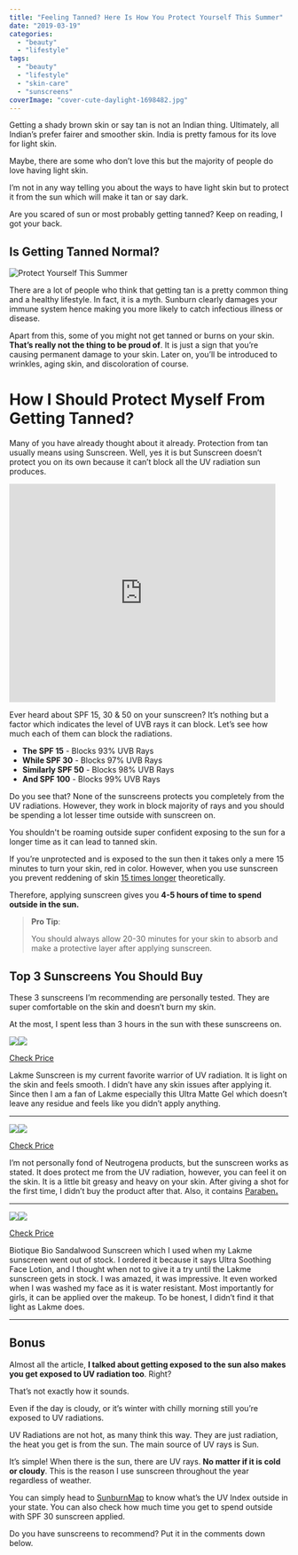 ```yaml
---
title: "Feeling Tanned? Here Is How You Protect Yourself This Summer"
date: "2019-03-19"
categories: 
  - "beauty"
  - "lifestyle"
tags: 
  - "beauty"
  - "lifestyle"
  - "skin-care"
  - "sunscreens"
coverImage: "cover-cute-daylight-1698482.jpg"
---
```


Getting a shady brown skin or say tan is not an Indian thing. Ultimately, all Indian’s prefer fairer and smoother skin. India is pretty famous for its love for light skin.

Maybe, there are some who don’t love this but the majority of people do love having light skin.

I’m not in any way telling you about the ways to have light skin but to protect it from the sun which will make it tan or say dark.

Are you scared of sun or most probably getting tanned? Keep on reading, I got your back.

## **Is Getting Tanned Normal?**

![Protect Yourself This Summer](posts/2019/03/images/cover-cute-daylight-1698482-1024x604.jpg)

There are a lot of people who think that getting tan is a pretty common thing and a healthy lifestyle. In fact, it is a myth. Sunburn clearly damages your immune system hence making you more likely to catch infectious illness or disease.

Apart from this, some of you might not get tanned or burns on your skin. **That’s really not the thing to be proud of**. It is just a sign that you’re causing permanent damage to your skin. Later on, you’ll be introduced to wrinkles, aging skin, and discoloration of course.

# **How I Should Protect Myself From Getting Tanned?**

Many of you have already thought about it already. Protection from tan usually means using Sunscreen. Well, yes it is but Sunscreen doesn’t protect you on its own because it can’t block all the UV radiation sun produces.

<iframe src="https://giphy.com/embed/SqmkZ5IdwzTP2" width="480" height="394" frameborder="0" class="giphy-embed" allowfullscreen></iframe>

[](https://giphy.com/gifs/reaction-what-despicable-me-SqmkZ5IdwzTP2)

Ever heard about SPF 15, 30 & 50 on your sunscreen? It’s nothing but a factor which indicates the level of UVB rays it can block. Let’s see how much each of them can block the radiations.

- **The SPF 15** - Blocks 93% UVB Rays
- **While SPF 30** - Blocks 97% UVB Rays
- **Similarly SPF 50** - Blocks 98% UVB Rays
- **And SPF 100** - Blocks 99% UVB Rays

Do you see that? None of the sunscreens protects you completely from the UV radiations. However, they work in block majority of rays and you should be spending a lot lesser time outside with sunscreen on.

You shouldn't be roaming outside super confident exposing to the sun for a longer time as it can lead to tanned skin.

If you’re unprotected and is exposed to the sun then it takes only a mere 15 minutes to turn your skin, red in color. However, when you use sunscreen you prevent reddening of skin [15 times longer](https://www.skincancer.org/prevention/sun-protection/sunscreen/sunscreens-explained) theoretically.

Therefore, applying sunscreen gives you **4-5 hours of time to spend outside in the sun.**

> **Pro Tip**:
> 
> You should always allow 20-30 minutes for your skin to absorb and make a protective layer after applying sunscreen.

## **Top 3 Sunscreens You Should Buy**

These 3 sunscreens I’m recommending are personally tested. They are super comfortable on the skin and doesn’t burn my skin.

At the most, I spent less than 3 hours in the sun with these sunscreens on.

[![](//ws-in.amazon-adsystem.com/widgets/q?_encoding=UTF8&ASIN=B0744R95BT&Format=_SL160_&ID=AsinImage&MarketPlace=IN&ServiceVersion=20070822&WS=1&tag=emadsblog-21&language=en_IN)](https://www.amazon.in/Lakme-Expert-Ultra-Matte-Sunscreen/dp/B0744R95BT/ref=as_li_ss_il?&linkCode=li2&tag=emadsblog-21&linkId=a65df47f6810eb2842bbc0ded46aa6e8&language=en_IN)![](https://ir-in.amazon-adsystem.com/e/ir?t=emadsblog-21&language=en_IN&l=li2&o=31&a=B0744R95BT)

[Check Price](https://amzn.to/2Wa9DNZ)

Lakme Sunscreen is my current favorite warrior of UV radiation. It is light on the skin and feels smooth. I didn’t have any skin issues after applying it. Since then I am a fan of Lakme especially this Ultra Matte Gel which doesn’t leave any residue and feels like you didn’t apply anything.

* * *

[![](//ws-in.amazon-adsystem.com/widgets/q?_encoding=UTF8&ASIN=B000EPA4GQ&Format=_SL160_&ID=AsinImage&MarketPlace=IN&ServiceVersion=20070822&WS=1&tag=emadsblog-21&language=en_IN)](https://www.amazon.in/Neutrogena-Ultra-Sheer-Dry-Touch-Sunblock/dp/B000EPA4GQ/ref=as_li_ss_il?crid=C0F9OM1WFIIM&keywords=sunscreen+lotions&qid=1553035127&s=beauty&sprefix=sunscreen,beauty,272&sr=1-1-spons&psc=1&linkCode=li2&tag=emadsblog-21&linkId=626eac825c10af801f6e22c949cd2c78&language=en_IN)![](https://ir-in.amazon-adsystem.com/e/ir?t=emadsblog-21&language=en_IN&l=li2&o=31&a=B000EPA4GQ)

[Check Price](https://amzn.to/2Cu3d4X)

I’m not personally fond of Neutrogena products, but the sunscreen works as stated. It does protect me from the UV radiation, however, you can feel it on the skin. It is a little bit greasy and heavy on your skin. After giving a shot for the first time, I didn’t buy the product after that. Also, it contains [Paraben](https://www.besthealthmag.ca/best-looks/beauty/parabens/)**[.](https://www.besthealthmag.ca/best-looks/beauty/parabens/)**

* * *

[![](//ws-in.amazon-adsystem.com/widgets/q?_encoding=UTF8&ASIN=B00791CPDI&Format=_SL160_&ID=AsinImage&MarketPlace=IN&ServiceVersion=20070822&WS=1&tag=emadsblog-21&language=en_IN)](https://www.amazon.in/Biotique-Sandalwood-Sunscreen-Soothing-Resistant/dp/B00791CPDI/ref=as_li_ss_il?crid=C0F9OM1WFIIM&keywords=sunscreen+lotions&qid=1553035152&s=beauty&sprefix=sunscreen,beauty,272&sr=1-6&linkCode=li2&tag=emadsblog-21&linkId=123ef076aa64e2f8f6776a2f5cf4169e&language=en_IN)![](https://ir-in.amazon-adsystem.com/e/ir?t=emadsblog-21&language=en_IN&l=li2&o=31&a=B00791CPDI)

[Check Price](https://amzn.to/2Tlax8w)

Biotique Bio Sandalwood Sunscreen which I used when my Lakme sunscreen went out of stock. I ordered it because it says Ultra Soothing Face Lotion, and I thought when not to give it a try until the Lakme sunscreen gets in stock. I was amazed, it was impressive. It even worked when I was washed my face as it is water resistant. Most importantly for girls, it can be applied over the makeup. To be honest, I didn’t find it that light as Lakme does.

* * *

## **Bonus**

Almost all the article, **I talked about getting exposed to the sun also makes you get exposed to UV radiation too**. Right?

That’s not exactly how it sounds.

Even if the day is cloudy, or it’s winter with chilly morning still you’re exposed to UV radiations.

UV Radiations are not hot, as many think this way. They are just radiation, the heat you get is from the sun. The main source of UV rays is Sun.

It’s simple! When there is the sun, there are UV rays. **No matter if it is cold or cloudy**. This is the reason I use sunscreen throughout the year regardless of weather.

You can simply head to [SunburnMap](https://sunburnmap.com/) to know what’s the UV Index outside in your state. You can also check how much time you get to spend outside with SPF 30 sunscreen applied.

Do you have sunscreens to recommend? Put it in the comments down below.
